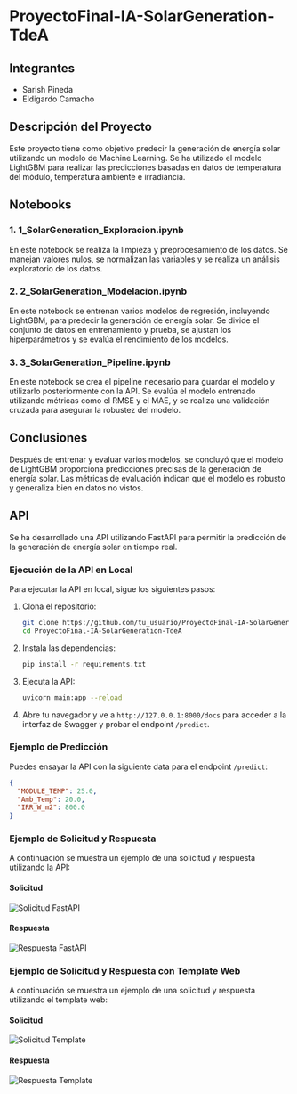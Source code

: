 # ProyectoFinal-IA-SolarGeneration-TdeA

## Integrantes

- Sarish Pineda
- Eldigardo Camacho

## Descripción del Proyecto

Este proyecto tiene como objetivo predecir la generación de energía solar utilizando un modelo de Machine Learning. Se ha utilizado el modelo LightGBM para realizar las predicciones basadas en datos de temperatura del módulo, temperatura ambiente e irradiancia.

## Notebooks

### 1. 1_SolarGeneration_Exploracion.ipynb

En este notebook se realiza la limpieza y preprocesamiento de los datos. Se manejan valores nulos, se normalizan las variables y se realiza un análisis exploratorio de los datos.

### 2. 2_SolarGeneration_Modelacion.ipynb

En este notebook se entrenan varios modelos de regresión, incluyendo LightGBM, para predecir la generación de energía solar. Se divide el conjunto de datos en entrenamiento y prueba, se ajustan los hiperparámetros y se evalúa el rendimiento de los modelos.

### 3. 3_SolarGeneration_Pipeline.ipynb

En este notebook se crea el pipeline necesario para guardar el modelo y utilizarlo posteriormente con la API. Se evalúa el modelo entrenado utilizando métricas como el RMSE y el MAE, y se realiza una validación cruzada para asegurar la robustez del modelo.

## Conclusiones

Después de entrenar y evaluar varios modelos, se concluyó que el modelo de LightGBM proporciona predicciones precisas de la generación de energía solar. Las métricas de evaluación indican que el modelo es robusto y generaliza bien en datos no vistos.

## API

Se ha desarrollado una API utilizando FastAPI para permitir la predicción de la generación de energía solar en tiempo real.

### Ejecución de la API en Local

Para ejecutar la API en local, sigue los siguientes pasos:

1. Clona el repositorio:

   ```bash
   git clone https://github.com/tu_usuario/ProyectoFinal-IA-SolarGeneration-TdeA.git
   cd ProyectoFinal-IA-SolarGeneration-TdeA
   ```
2. Instala las dependencias:

   ```bash
   pip install -r requirements.txt
   ```
3. Ejecuta la API:

   ```bash
   uvicorn main:app --reload
   ```
4. Abre tu navegador y ve a `http://127.0.0.1:8000/docs` para acceder a la interfaz de Swagger y probar el endpoint `/predict`.

### Ejemplo de Predicción

Puedes ensayar la API con la siguiente data para el endpoint `/predict`:

```json
{
  "MODULE_TEMP": 25.0,
  "Amb_Temp": 20.0,
  "IRR_W_m2": 800.0
}
```

### Ejemplo de Solicitud y Respuesta

A continuación se muestra un ejemplo de una solicitud y respuesta utilizando la API:

#### Solicitud

![Solicitud FastAPI](screenshots/FastAPI_Request.png)

#### Respuesta

![Respuesta FastAPI](screenshots/FastAPI_Response.png)

### Ejemplo de Solicitud y Respuesta con Template Web

A continuación se muestra un ejemplo de una solicitud y respuesta utilizando el template web:

#### Solicitud

![Solicitud Template](screenshots/Template_Request.png)

#### Respuesta

![Respuesta Template](screenshots/Template_Response.png)
